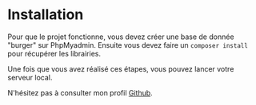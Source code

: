 # Installation

Pour que le projet fonctionne, vous devez créer une base de donnée "burger" sur PhpMyadmin.
Ensuite vous devez faire un `composer install` pour récupérer les librairies.

Une fois que vous avez réalisé ces étapes, vous pouvez lancer votre serveur local.

N'hésitez pas à consulter mon profil [Github](https://github.com/sebcriado).

